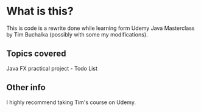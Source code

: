 # What is this?

This is code is a rewrite done while learning form Udemy Java Masterclass by Tim Buchalka (possibly with some my modifications).

## Topics covered
Java FX practical project - Todo List

## Other info

I highly recommend taking Tim's course on Udemy.  